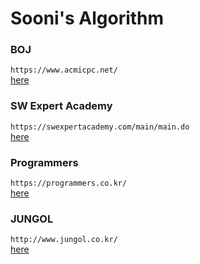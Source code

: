 # Sooni's Algorithm

### BOJ
`https://www.acmicpc.net/`  
[here](https://github.com/soo-ni/Algorithm/blob/master/BOJ/ReadMe.md)

### SW Expert Academy
`https://swexpertacademy.com/main/main.do`  
[here](https://github.com/soo-ni/Algorithm/blob/master/SWexpert/ReadMe.md)

### Programmers
`https://programmers.co.kr/`  
[here](https://github.com/soo-ni/Algorithm/blob/master/Programmers/ReadMe.md)

### JUNGOL
`http://www.jungol.co.kr/`  
[here](https://github.com/soo-ni/Algorithm/blob/master/Jungol/ReadMe.md)
